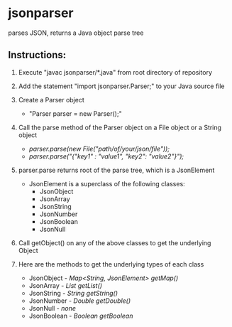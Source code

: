 # jsonparser
parses JSON, returns a Java object parse tree

## Instructions:
1. Execute "javac jsonparser/*.java" from root directory of repository
2. Add the statement "import jsonparser.Parser;" to your Java source file
3. Create a Parser object
   - "Parser parser = new Parser();"
4. Call the parse method of the Parser object on a File object or a String object 
   - *parser.parse(new File("path/of/your/json/file"));*
   - *parser.parse("{"key1" : "value1", "key2": "value2"}");*
5. parser.parse returns root of the parse tree, which is a JsonElement  
   - JsonElement is a superclass of the following classes:
     - JsonObject
     - JsonArray
     - JsonString
     - JsonNumber
     - JsonBoolean
     - JsonNull
6. Call getObject() on any of the above classes to get the underlying Object

7. Here are the methods to get the underlying types of each class
   - JsonObject - *Map<String, JsonElement> getMap()*
   - JsonArray - *List<JsonElement> getList()*
   - JsonString - *String getString()*
   - JsonNumber - *Double getDouble()*
   - JsonNull - *none*
   - JsonBoolean - *Boolean getBoolean*
